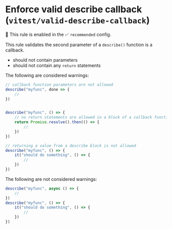 # Enforce valid describe callback (`vitest/valid-describe-callback`)

💼 This rule is enabled in the ✅ `recommended` config.

<!-- end auto-generated rule header -->


This rule validates the second parameter of a `describe()` function is a callback. 

- should not contain parameters 
- should not contain  any `return` statements

The following are considered warnings:

```js
// callback function parameters are not allowed
describe("myfunc", done => {
	// 
})


describe("myfunc", () => {
	// no return statements are allowed in a block of a callback function
	return Promise.resolve().then(() => {
		// 
	})
})

// returning a value from a describe block is not allowed 
describe("myfunc", () => {
	it("should do something", () => {
		// 
	})
})
```

The following are not considered warnings:

```js
describe("myfunc", async () => {
    //
})
describe("myfunc", () => {
	it("should do something", () => {
		// 
	})
})
```
